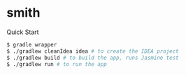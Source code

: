 # smith

Quick Start
```sh
$ gradle wrapper
$ ./gradlew cleanIdea idea # to create the IDEA project
$ ./gradlew build # to build the app, runs Jasmine test
$ ./gradlew run # to run the app
```
